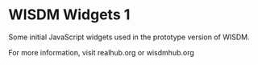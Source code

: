 WISDM Widgets 1
=============

Some initial JavaScript widgets used in the prototype version of WISDM.


For more information, visit realhub.org or wisdmhub.org